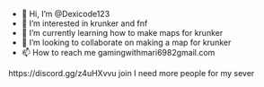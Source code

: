 - 👋 Hi, I’m @Dexicode123
- 👀 I’m interested in krunker and fnf
- 🌱 I’m currently learning how to make maps for krunker
- 💞️ I’m looking to collaborate on making a map for krunker
- 📫 How to reach me gamingwithmari6982gmail.com

<!---
Dexicode123/Dexicode123 imma ✨ special ✨ repository because its `README.md` (this file lol) appears on my GitHub profile.
but I have been on here before then no sure what happend to my orginal  acc (anyways) join me discord
---> https://discord.gg/z4uHXvvu join I need more people for my sever
